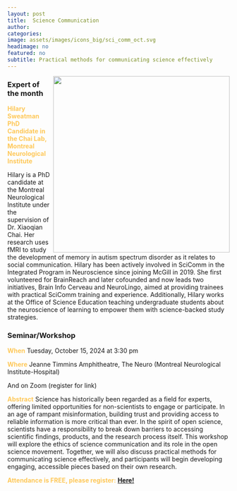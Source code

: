 ```yaml
---
layout: post
title:  Science Communication
author: 
categories:
image: assets/images/icons_big/sci_comm_oct.svg
headimage: no
featured: no
subtitle: Practical methods for communicating science effectively
---
```

<style>
orange {
  color: rgba(254, 200, 89, 1);
  font-weight: bold;
}
</style>
<!-- ![](../assets/images/video_screenshots/click-to-see-video.png) -->

<!-- [![](../assets/images/video_screenshots/2023-10-05_osoh_ko_oct-video-screenshot.png)](https://www.youtube.com/watch?v=OHxnwzOKqHM&list=PL4IAzeXaocvx2rSfU1YCuTN3SmnOMqOz3&index=4) -->
<img align="right" width="400" src="{{site.baseurl}}/assets/images/monthly_posters/2024-10-15_osoh_rb_oct-poster-portrait.png">

### Expert of the month
<orange>Hilary Sweatman <br>PhD Candidate in the Chai Lab, Montreal Neurological Institute</orange>

Hilary is a PhD candidate at the Montreal Neurological Institute under the supervision of Dr. Xiaoqian Chai. Her research uses fMRI to study the development of memory in autism spectrum disorder as it relates to social communication. Hilary has been actively involved in SciComm in the Integrated Program in Neuroscience since joining McGill in 2019. She first volunteered for BrainReach and later cofounded and now leads two initiatives, Brain Info Cerveau and NeuroLingo, aimed at providing trainees with practical SciComm training and experience. Additionally, Hilary works at the Office of Science Education teaching undergraduate students about the neuroscience of learning to empower them with science-backed study strategies.

### Seminar/Workshop

<orange>When</orange>
Tuesday, October 15, 2024 at 3:30 pm

<orange>Where</orange>
Jeanne Timmins Amphitheatre, The Neuro (Montreal Neurological Institute-Hospital)

And on Zoom (register for link)

<orange>Abstract</orange>
Science has historically been regarded as a field for experts, offering limited opportunities for non-scientists to engage or participate. In an age of rampant misinformation, building trust and providing access to reliable information is more critical than ever. In the spirit of open science, scientists have a responsibility to break down barriers to accessing scientific findings, products, and the research process itself. This workshop will explore the ethics of science communication and its role in the open science movement. Together, we will also discuss practical methods for communicating science effectively, and participants will begin developing engaging, accessible pieces based on their own research.


<orange>Attendance is FREE, please register:</orange> 
**[Here!](https://shorturl.at/ewdQp)**
